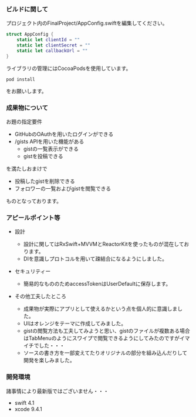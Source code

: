 ### ビルドに関して

プロジェクト内のFinalProject/AppConfig.swiftを編集してください。

``` AppConfig.swift
struct AppConfig {
    static let clientId = ""
    static let clientSecret = ""
    static let callbackUrl = ""
}
```

ライブラリの管理にはCocoaPodsを使用しています。
```
pod install
```
をお願いします。

### 成果物について

お題の指定要件
- GitHubのOAuthを用いたログインができる
- /gists APIを用いた機能がある
   - gistの一覧表示ができる
   - gistを投稿できる

を満たしおまけで
- 投稿したgistを削除できる
- フォロワーの一覧およびgistを閲覧できる

ものとなっております。


### アピールポイント等

- 設計
  - 設計に関してはRxSwift+MVVMとReactorKitを使ったものが混在しております。
  - DIを意識しプロトコルを用いて疎結合になるようにしました。

- セキュリティー
  - 簡易的なもののためaccessTokenはUserDefaultに保存します。 

- その他工夫したところ
  - 成果物が実際にアプリとして使えるかという点を個人的に意識しました。
  - UIはオレンジをテーマに作成してみました。
  - gistの閲覧方法も工夫してみようと思い、gistのファイルが複数ある場合はTabMenuのようにスワイプで閲覧できるようにしてみたのですがイマイチでした・・・
  -  ソースの書き方を一部変えてたりオリジナルの部分を組み込んだりして開発を楽しみました。
  
### 開発環境
諸事情により最新版ではございません・・・
- swift 4.1 
- xcode 9.4.1


